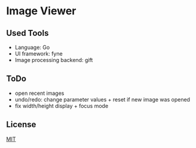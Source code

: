 # Image Viewer

## Used Tools

- Language: Go
- UI framework: fyne
- Image processing backend: gift

## ToDo

- open recent images
- undo/redo: change parameter values + reset if new image was opened
- fix width/height display + focus mode

## License

[MIT](LICENSE)
